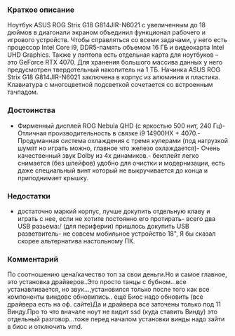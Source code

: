 ### **Краткое описание**
Ноутбук ASUS ROG Strix G18 G814JIR-N6021 с увеличенным до 18 дюймов в диагонали экраном объединил функционал рабочего и игрового устройств. Чтобы справляться со всеми задачами, у него есть процессор Intel Core i9, DDR5-память объемом 16 ГБ и видеокарта Intel UHD Graphics. Также у лэптопа есть отдельная карта для ноутбуков – это GeForce RTX 4070. Для хранения большого массива данных у него предусмотрен твердотельный накопитель на 1 ТБ. Начинка ASUS ROG Strix G18 G814JIR-N6021 заключена в корпус из алюминия и пластика. Клавиатура с многоцветной подсветкой сочетается со встроенным тачпадом.

### **Достоинства**
- Фирменный дисплей ROG Nebula QHD (с яркостью 500 нит, 240 Гц)- Отличная производительность в связке i9 14900HX + 4070.- Продуманная система охлаждения с тремя кулерами (под нагрузкой шумят но играть можно, главное что железо охлаждается)- Очень качественный звук Dolby из 4х динамиков.- бекплейт легко снимается (без шлейфов) удобно для очистки и модернизации, есть даже специальный винт который не выкручивается до конца и приподнимает крышку.

### **Недостатки**
- достаточно маркий корпус, лучше докупить отдельную клаву и играть с нее, если не хотите постоянно его протирать- всего два USB разьема:/ (для периферии) пришлось докупить USB разветвитель- не совсем мобильное устройство 18", Я бы сказал скорее альтернатива настольному ПК.

### **Комментарий**
По соотношению цена/качество топ за свои деньги.Но и самое главное, это установка драйверов..Это просто танцы с бубном...все устанавливается, но звук...,установился только после того как все компоненты виндовс обновились.. ещё Биос надо обновить (все драйвера есть на оф. сайте)Да и драйвера все заточены только под 11 Винду.Про то что вначале ноут не видит ssd (куда ставить Винду) это отдельный разговор...тоже перед началом установки винды надо зайти в биос и отключить vmd.
